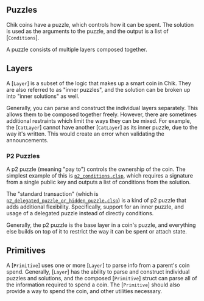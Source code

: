 ## Puzzles

Chik coins have a puzzle, which controls how it can be spent.
The solution is used as the arguments to the puzzle, and the
output is a list of [`Conditions`].

A puzzle consists of multiple layers composed together.

## Layers

A [`Layer`] is a subset of the logic that makes up a smart coin in Chik.
They are also referred to as "inner puzzles", and the solution can be broken
up into "inner solutions" as well.

Generally, you can parse and construct the individual layers separately.
This allows them to be composed together freely. However, there are sometimes
additional restraints which limit the ways they can be mixed. For example,
the [`CatLayer`] cannot have another [`CatLayer`] as its inner puzzle, due to the
way it's written. This would create an error when validating the announcements.

### P2 Puzzles

A p2 puzzle (meaning "pay to") controls the ownership of the coin.
The simplest example of this is [`p2_conditions.clsp`], which requires a signature
from a single public key and outputs a list of conditions from the solution.

The "standard transaction" (which is [`p2_delegated_puzzle_or_hidden_puzzle.clsp`])
is a kind of p2 puzzle that adds additional flexibility. Specifically, support
for an inner puzzle, and usage of a delegated puzzle instead of directly conditions.

Generally, the p2 puzzle is the base layer in a coin's puzzle, and everything
else builds on top of it to restrict the way it can be spent or attach state.

## Primitives

A [`Primitive`] uses one or more [`Layer`] to parse info from a parent's coin spend.
Generally, [`Layer`] has the ability to parse and construct individual puzzles and solutions,
and the composed [`Primitive`] struct can parse all of the information required to spend a coin.
The [`Primitive`] should also provide a way to spend the coin, and other utilities necessary.

[`p2_conditions.clsp`]: https://github.com/Chik-Network/chik-blockchain/blob/bd022b0c9b0d3e0bc13a0efebba9f22417ca64b5/chik/wallet/puzzles/p2_conditions.clsp
[`p2_delegated_puzzle_or_hidden_puzzle.clsp`]: https://github.com/Chik-Network/chik-blockchain/blob/bd022b0c9b0d3e0bc13a0efebba9f22417ca64b5/chik/wallet/puzzles/p2_delegated_puzzle_or_hidden_puzzle.clsp
